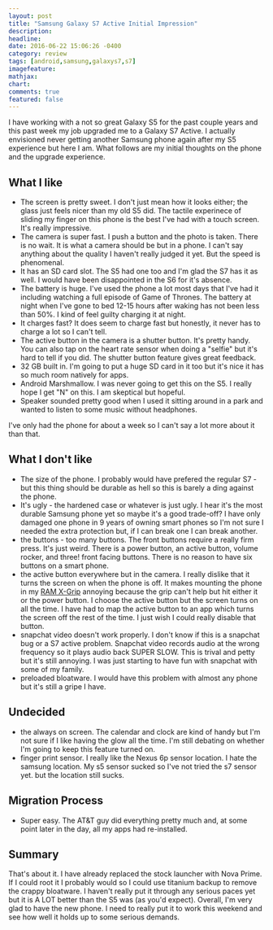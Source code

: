 ```yaml
---
layout: post
title: "Samsung Galaxy S7 Active Initial Impression"
description:
headline:
date: 2016-06-22 15:06:26 -0400
category: review
tags: [android,samsung,galaxys7,s7]
imagefeature:
mathjax:
chart:
comments: true
featured: false
---
```

I have working with a not so great Galaxy S5 for the past couple years and this past week my job upgraded me to a Galaxy S7 Active.  I actually envisioned never getting another Samsung phone again after my S5 experience but here I am.  What follows are my initial thoughts on the phone and the upgrade experience.

## What I like

* The screen is pretty sweet.  I don't just mean how it looks either; the glass just feels nicer than my old S5 did.  The tactile experinece of sliding my finger on this phone is the best I've had with a touch screen.  It's really impressive.
* The camera is super fast.  I push a button and the photo is taken.  There is no wait.  It is what a camera should be but in a phone.  I can't say anything about the quality I haven't really judged it yet. But the speed is phenomenal.
* It has an SD card slot.  The S5 had one too and I'm glad the S7 has it as well. I would have been disappointed in the S6 for it's absence.
* The battery is huge.  I've used the phone a lot most days that I've had it including watching a full episode of Game of Thrones.  The battery at night when I've gone to bed 12-15 hours after waking has not been less than 50%.  I kind of feel guilty charging it at night.
* It charges fast?  It does seem to charge fast but honestly, it never has to charge a lot so I can't tell.
* The active button in the camera is a shutter button. It's pretty handy.  You can also tap on the heart rate sensor when doing a "selfie" but it's hard to tell if you did.  The shutter button feature gives great feedback.
* 32 GB built in.  I'm going to put a huge SD card in it too but it's nice it has so much room natively for apps.
* Android Marshmallow. I was never going to get this on the S5. I really hope I get "N" on this.  I am skeptical but hopeful.
* Speaker sounded pretty good when I used it sitting around in a park and wanted to listen to some music without headphones.

I've only had the phone for about a week so I can't say a lot more about it than that.

## What I don't like

* The size of the phone.  I probably would have prefered the regular S7 - but this thing should be durable as hell so this is barely a ding against the phone.
* It's ugly - the hardened case or whatever is just ugly. I hear it's the most durable Samsung phone yet so maybe it's a good trade-off? I have only damaged one phone in 9 years of owning smart phones so I'm not sure I needed the extra protection but, if I can break one I can break another.
* the buttons - too many buttons.  The front buttons require a really firm press. It's just weird.  There is a power button, an active button, volume rocker, and three! front facing buttons.  There is no reason to have six buttons on a smart phone.
* the active button everywhere but in the camera.  I really dislike that it turns the screen on when the phone is off.  It makes mounting the phone in my [RAM X-Grip](http://www.revzilla.com/motorcycle/ram-mounts-tough-claw-x-grip-kit) annoying because the grip can't help but hit either it or the power button. I choose the active button but the screen turns on all the time.  I have had to map the active button to an app which turns the screen off the rest of the time.  I just wish I could really disable that button.
* snapchat video doesn't work properly.  I don't know if this is a snapchat bug or a S7 active problem.  Snapchat video records audio at the wrong frequency so it plays audio back SUPER SLOW.  This is trival and petty but it's still annoying. I was just starting to have fun with snapchat with some of my family.
* preloaded bloatware.  I would have this problem with almost any phone but it's still a gripe I have.

## Undecided

* the always on screen.  The calendar and clock are kind of handy but I'm not sure if I like having the glow all the time. I'm still debating on whether I'm going to keep this feature turned on.
* finger print sensor. I really like the Nexus 6p sensor location.  I hate the samsung location.  My s5 sensor sucked so I've not tried the s7 sensor yet.  but the location still sucks.


## Migration Process

* Super easy.  The AT&T guy did everything pretty much and, at some point later in the day, all my apps had re-installed.

## Summary

That's about it.   I have already replaced the stock launcher with Nova Prime.  If I could root it I probably would so I could use titanium backup to remove the crappy bloatware.  I haven't really put it through any serious paces yet but it is A LOT better than the S5 was (as you'd expect).  Overall, I'm very glad to have the new phone. I need to really put it to work this weekend and see how well it holds up to some serious demands.
